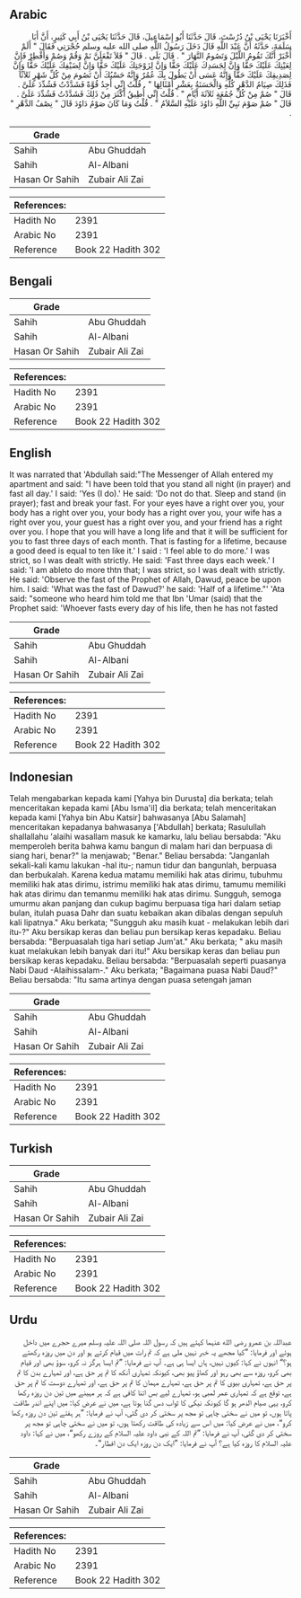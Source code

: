 ## Arabic


<div dir="rtl" lang="ar" style={{fontSize:'larger',backgroundColor:'#f8f9fa',padding:20}}>
أَخْبَرَنَا يَحْيَى بْنُ دُرُسْتَ، قَالَ حَدَّثَنَا أَبُو إِسْمَاعِيلَ، قَالَ حَدَّثَنَا يَحْيَى بْنُ أَبِي كَثِيرٍ، أَنَّ أَبَا سَلَمَةَ، حَدَّثَهُ أَنَّ عَبْدَ اللَّهِ قَالَ دَخَلَ رَسُولُ اللَّهِ صلى الله عليه وسلم حُجْرَتِي فَقَالَ ‏"‏ أَلَمْ أُخْبَرْ أَنَّكَ تَقُومُ اللَّيْلَ وَتَصُومُ النَّهَارَ ‏"‏ ‏.‏ قَالَ بَلَى ‏.‏ قَالَ ‏"‏ فَلاَ تَفْعَلَنَّ نَمْ وَقُمْ وَصُمْ وَأَفْطِرْ فَإِنَّ لِعَيْنِكَ عَلَيْكَ حَقًّا وَإِنَّ لِجَسَدِكَ عَلَيْكَ حَقًّا وَإِنَّ لِزَوْجَتِكَ عَلَيْكَ حَقًّا وَإِنَّ لِضَيْفِكَ عَلَيْكَ حَقًّا وَإِنَّ لِصَدِيقِكَ عَلَيْكَ حَقًّا وَإِنَّهُ عَسَى أَنْ يَطُولَ بِكَ عُمُرٌ وَإِنَّهُ حَسْبُكَ أَنْ تَصُومَ مِنْ كُلِّ شَهْرٍ ثَلاَثًا فَذَلِكَ صِيَامُ الدَّهْرِ كُلِّهِ وَالْحَسَنَةُ بِعَشْرِ أَمْثَالِهَا ‏"‏ ‏.‏ قُلْتُ إِنِّي أَجِدُ قُوَّةً فَشَدَّدْتُ فَشُدِّدَ عَلَىَّ ‏.‏ قَالَ ‏"‏ صُمْ مِنْ كُلِّ جُمُعَةٍ ثَلاَثَةَ أَيَّامٍ ‏"‏ ‏.‏ قُلْتُ إِنِّي أُطِيقُ أَكْثَرَ مِنْ ذَلِكَ فَشَدَّدْتُ فَشُدِّدَ عَلَىَّ ‏.‏ قَالَ ‏"‏ صُمْ صَوْمَ نَبِيِّ اللَّهِ دَاوُدَ عَلَيْهِ السَّلاَمُ ‏"‏ ‏.‏ قُلْتُ وَمَا كَانَ صَوْمُ دَاوُدَ قَالَ ‏"‏ نِصْفُ الدَّهْرِ ‏"‏ ‏.‏
</div>
<div style={{backgroundColor:'#f8f9fa',padding:20, marginBottom: 10}}><table> <thead> <tr> <th>Grade</th> <th></th> </tr> </thead> <tbody> <tr><td>Sahih</td><td>Abu Ghuddah</td></tr><tr><td>Sahih</td><td>Al-Albani</td></tr><tr><td>Hasan Or Sahih</td><td>Zubair Ali Zai</td></tr></tbody></table><table> <thead> <tr> <th>References:</th> <th></th> </tr> </thead> <tbody><tr><td>Hadith No</td><td>2391</td></tr><tr><td>Arabic No</td><td>2391</td></tr><tr><td>Reference</td><td>Book 22 Hadith 302</td></tr></tbody></table></div>

## Bengali


<div dir="ltr" lang="bn" style={{fontSize:'larger',backgroundColor:'#f8f9fa',padding:20}}>

</div>
<div style={{backgroundColor:'#f8f9fa',padding:20, marginBottom: 10}}><table> <thead> <tr> <th>Grade</th> <th></th> </tr> </thead> <tbody> <tr><td>Sahih</td><td>Abu Ghuddah</td></tr><tr><td>Sahih</td><td>Al-Albani</td></tr><tr><td>Hasan Or Sahih</td><td>Zubair Ali Zai</td></tr></tbody></table><table> <thead> <tr> <th>References:</th> <th></th> </tr> </thead> <tbody><tr><td>Hadith No</td><td>2391</td></tr><tr><td>Arabic No</td><td>2391</td></tr><tr><td>Reference</td><td>Book 22 Hadith 302</td></tr></tbody></table></div>

## English


<div dir="ltr" lang="en" style={{fontSize:'larger',backgroundColor:'#f8f9fa',padding:20}}>
It was narrated that 'Abdullah said:"The Messenger of Allah entered my apartment and said: "I have been told that you stand all night (in prayer) and fast all day.' I said: 'Yes (I do).' He said: 'Do not do that. Sleep and stand (in prayer); fast and break your fast. For your eyes have a right over you, your body has a right over you, your body has a right over you, your wife has a right over you, your guest has a right over you, and your friend has a right over you. I hope that you will have a long life and that it will be sufficient for you to fast three days of each month. That is fasting for a lifetime, because a good deed is equal to ten like it.' I said : 'I feel able to do more.' I was strict, so I was dealt with strictly. He said: 'Fast three days each week.' I said: 'I am ableto do more thtn that; I was strict, so I was dealt with strictly. He said: 'Observe the fast of the Prophet of Allah, Dawud, peace be upon him. I said: 'What was the fast of Dawud?' he said: 'Half of a lifetime."' 'Ata said: "someone who heard him told me that Ibn 'Umar (said) that the Prophet said: 'Whoever fasts every day of his life, then he has not fasted
</div>
<div style={{backgroundColor:'#f8f9fa',padding:20, marginBottom: 10}}><table> <thead> <tr> <th>Grade</th> <th></th> </tr> </thead> <tbody> <tr><td>Sahih</td><td>Abu Ghuddah</td></tr><tr><td>Sahih</td><td>Al-Albani</td></tr><tr><td>Hasan Or Sahih</td><td>Zubair Ali Zai</td></tr></tbody></table><table> <thead> <tr> <th>References:</th> <th></th> </tr> </thead> <tbody><tr><td>Hadith No</td><td>2391</td></tr><tr><td>Arabic No</td><td>2391</td></tr><tr><td>Reference</td><td>Book 22 Hadith 302</td></tr></tbody></table></div>

## Indonesian


<div dir="ltr" lang="id" style={{fontSize:'larger',backgroundColor:'#f8f9fa',padding:20}}>
Telah mengabarkan kepada kami [Yahya bin Durusta] dia berkata; telah menceritakan kepada kami [Abu Isma'il] dia berkata; telah menceritakan kepada kami [Yahya bin Abu Katsir] bahwasanya [Abu Salamah] menceritakan kepadanya bahwasanya ['Abdullah] berkata; Rasulullah shallallahu 'alaihi wasallam masuk ke kamarku, lalu beliau bersabda: "Aku memperoleh berita bahwa kamu bangun di malam hari dan berpuasa di siang hari, benar?" Ia menjawab; "Benar." Beliau bersabda: "Janganlah sekali-kali kamu lakukan -hal itu-; namun tidur dan bangunlah, berpuasa dan berbukalah. Karena kedua matamu memiliki hak atas dirimu, tubuhmu memiliki hak atas dirimu, istrimu memiliki hak atas dirimu, tamumu memiliki hak atas dirimu dan temanmu memiliki hak atas dirimu. Sungguh, semoga umurmu akan panjang dan cukup bagimu berpuasa tiga hari dalam setiap bulan, itulah puasa Dahr dan suatu kebaikan akan dibalas dengan sepuluh kali lipatnya." Aku berkata; "Sungguh aku masih kuat - melakukan lebih dari itu-?" Aku bersikap keras dan beliau pun bersikap keras kepadaku. Beliau bersabda: "Berpuasalah tiga hari setiap Jum'at." Aku berkata; " aku masih kuat melakukan lebih banyak dari itu!" Aku bersikap keras dan beliau pun bersikap keras kepadaku. Beliau bersabda: "Berpuasalah seperti puasanya Nabi Daud -Alaihissalam-." Aku berkata; "Bagaimana puasa Nabi Daud?" Beliau bersabda: "Itu sama artinya dengan puasa setengah jaman
</div>
<div style={{backgroundColor:'#f8f9fa',padding:20, marginBottom: 10}}><table> <thead> <tr> <th>Grade</th> <th></th> </tr> </thead> <tbody> <tr><td>Sahih</td><td>Abu Ghuddah</td></tr><tr><td>Sahih</td><td>Al-Albani</td></tr><tr><td>Hasan Or Sahih</td><td>Zubair Ali Zai</td></tr></tbody></table><table> <thead> <tr> <th>References:</th> <th></th> </tr> </thead> <tbody><tr><td>Hadith No</td><td>2391</td></tr><tr><td>Arabic No</td><td>2391</td></tr><tr><td>Reference</td><td>Book 22 Hadith 302</td></tr></tbody></table></div>

## Turkish


<div dir="ltr" lang="tr" style={{fontSize:'larger',backgroundColor:'#f8f9fa',padding:20}}>

</div>
<div style={{backgroundColor:'#f8f9fa',padding:20, marginBottom: 10}}><table> <thead> <tr> <th>Grade</th> <th></th> </tr> </thead> <tbody> <tr><td>Sahih</td><td>Abu Ghuddah</td></tr><tr><td>Sahih</td><td>Al-Albani</td></tr><tr><td>Hasan Or Sahih</td><td>Zubair Ali Zai</td></tr></tbody></table><table> <thead> <tr> <th>References:</th> <th></th> </tr> </thead> <tbody><tr><td>Hadith No</td><td>2391</td></tr><tr><td>Arabic No</td><td>2391</td></tr><tr><td>Reference</td><td>Book 22 Hadith 302</td></tr></tbody></table></div>

## Urdu


<div dir="rtl" lang="ur" style={{fontSize:'larger',backgroundColor:'#f8f9fa',padding:20}}>
عبداللہ بن عمرو رضی الله عنہما کہتے ہیں کہ رسول اللہ صلی اللہ علیہ وسلم میرے حجرے میں داخل ہوئے اور فرمایا: ”کیا مجھے یہ خبر نہیں ملی ہے کہ تم رات میں قیام کرتے ہو اور دن میں روزہ رکھتے ہو؟“ انہوں نے کہا: کیوں نہیں، ہاں ایسا ہی ہے۔ آپ نے فرمایا: ”تم ایسا ہرگز نہ کرو، سوؤ بھی اور قیام بھی کرو، روزہ سے بھی رہو اور کھاؤ پیو بھی، کیونکہ تمہاری آنکھ کا تم پر حق ہے، اور تمہارے بدن کا تم پر حق ہے، تمہاری بیوی کا تم پر حق ہے، تمہارے مہمان کا تم پر حق ہے، اور تمہارے دوست کا تم پر حق ہے، توقع ہے کہ تمہاری عمر لمبی ہو، تمہارے لیے بس اتنا کافی ہے کہ ہر مہینے میں تین دن روزہ رکھا کرو، یہی صیام الدھر ہو گا کیونکہ نیکی کا ثواب دس گنا ہوتا ہے، میں نے عرض کیا: میں اپنے اندر طاقت پاتا ہوں، تو میں نے سختی چاہی تو مجھ پر سختی کر دی گئی، آپ نے فرمایا: ”ہر ہفتے تین دن روزہ رکھا کرو“، میں نے عرض کیا: میں اس سے زیادہ کی طاقت رکھتا ہوں، تو میں نے سختی چاہی تو مجھ پر سختی کر دی گئی، آپ نے فرمایا: ”تم اللہ کے نبی داود علیہ السلام کے روزے رکھو“، میں نے کہا: داود علیہ السلام کا روزہ کیا ہے؟ آپ نے فرمایا: ”ایک دن روزہ ایک دن افطار“۔
</div>
<div style={{backgroundColor:'#f8f9fa',padding:20, marginBottom: 10}}><table> <thead> <tr> <th>Grade</th> <th></th> </tr> </thead> <tbody> <tr><td>Sahih</td><td>Abu Ghuddah</td></tr><tr><td>Sahih</td><td>Al-Albani</td></tr><tr><td>Hasan Or Sahih</td><td>Zubair Ali Zai</td></tr></tbody></table><table> <thead> <tr> <th>References:</th> <th></th> </tr> </thead> <tbody><tr><td>Hadith No</td><td>2391</td></tr><tr><td>Arabic No</td><td>2391</td></tr><tr><td>Reference</td><td>Book 22 Hadith 302</td></tr></tbody></table></div>